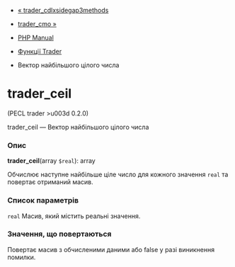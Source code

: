 - [«
trader_cdlxsidegap3methods](function.trader-cdlxsidegap3methods.md)
- [trader_cmo »](function.trader-cmo.md)

- [PHP Manual](index.md)
- [Функції Trader](ref.trader.md)
- Вектор найбільшого цілого числа

# trader_ceil

(PECL trader \>u003d 0.2.0)

trader_ceil — Вектор найбільшого цілого числа

### Опис

**trader_ceil**(array `$real`): array

Обчислює наступне найбільше ціле число для кожного значення `real`
та повертає отриманий масив.

### Список параметрів

`real`
Масив, який містить реальні значення.

### Значення, що повертаються

Повертає масив з обчисленими даними або false у разі
виникнення помилки.
